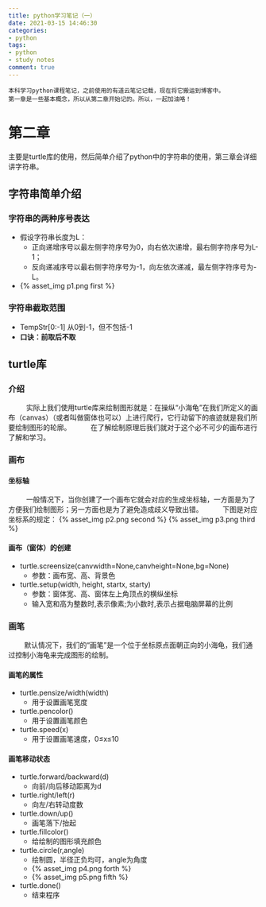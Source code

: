 ```yaml
---
title: python学习笔记（一）
date: 2021-03-15 14:46:30
categories:
- python
tags:
- python
- study notes
comment: true
---
```


    本科学习python课程笔记，之前使用的有道云笔记记载，现在将它搬运到博客中。
    第一章是一些基本概念，所以从第二章开始记的。所以，一起加油咯！
# 第二章

主要是turtle库的使用，然后简单介绍了python中的字符串的使用，第三章会详细讲字符串。

## 字符串简单介绍

### 字符串的两种序号表达

* 假设字符串长度为L：
    - 正向递增序号以最左侧字符序号为0，向右依次递增，最右侧字符序号为L-1；
    - 反向递减序号以最右侧字符序号为-1，向左依次递减，最左侧字符序号为-L。
* {% asset_img p1.png first %}

### 字符串截取范围

* TempStr[0:-1]    从0到-1，但不包括-1
* **口诀：前取后不取**

## turtle库

### 介绍

&emsp; &emsp; 实际上我们使用turtle库来绘制图形就是：在操纵“小海龟”在我们所定义的画布（canvas）（或者叫做窗体也可以）上进行爬行，它行动留下的痕迹就是我们所要绘制图形的轮廓。
&emsp; &emsp; 在了解绘制原理后我们就对于这个必不可少的画布进行了解和学习。

### 画布

#### 坐标轴

&emsp; &emsp; 一般情况下，当你创建了一个画布它就会对应的生成坐标轴，一方面是为了方便我们绘制图形；另一方面也是为了避免造成歧义导致出错。
&emsp; &emsp; 下图是对应坐标系的规定：
{% asset_img p2.png second %}
{% asset_img p3.png third %}

#### 画布（窗体）的创建

* turtle.screensize(canvwidth=None,canvheight=None,bg=None)
    - 参数：画布宽、高、背景色
* turtle.setup(width, height, startx, starty)
    - 参数：窗体宽、高、窗体左上角顶点的横纵坐标
    - 输入宽和高为整数时,表示像素;为小数时,表示占据电脑屏幕的比例

### 画笔

&emsp; &emsp;默认情况下，我们的“画笔”是一个位于坐标原点面朝正向的小海龟，我们通过控制小海龟来完成图形的绘制。

#### 画笔的属性

* turtle.pensize/width(width)
    - 用于设置画笔宽度
* turtle.pencolor()
    - 用于设置画笔颜色
* turtle.speed(x)
    - 用于设置画笔速度，0≤x≤10

#### 画笔移动状态

* turtle.forward/backward(d)
    - 向前/向后移动距离为d
* turtle.right/left(r)
    - 向左/右转动度数
* turtle.down/up()
    - 画笔落下/抬起
* turtle.fillcolor()
    - 给绘制的图形填充颜色
* turtle.circle(r,angle)
    - 绘制圆，半径正负均可，angle为角度
    - {% asset_img p4.png forth %}
    - {% asset_img p5.png fifth %}
* turtle.done()
    - 结束程序